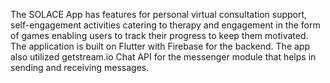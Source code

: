The SOLACE App has features for personal virtual consultation support, self-engagement activities catering to therapy and engagement in the form of games enabling users to track their progress to keep them motivated.
The application is built on Flutter with Firebase for the backend. The app also utilized getstream.io Chat API for the messenger module that helps in sending and receiving messages.
